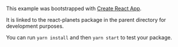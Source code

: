 This example was bootstrapped with [Create React App](https://github.com/facebook/create-react-app).

It is linked to the react-planets package in the parent directory for development purposes.

You can run `yarn install` and then `yarn start` to test your package.
